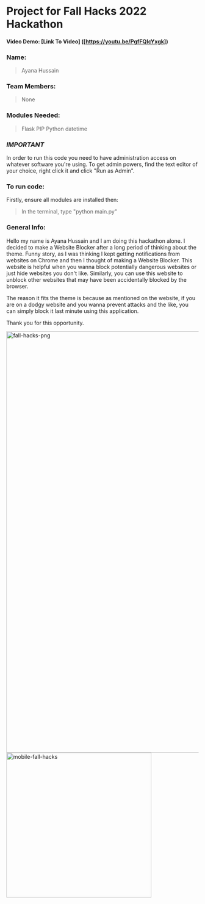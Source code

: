 # **Project for Fall Hacks 2022 Hackathon**
#### Video Demo:  [Link To Video] ([https://youtu.be/PgfFQIcYxgk])

### Name: 
> Ayana Hussain

### Team Members: 
> None

### Modules Needed:
> Flask
> PIP
> Python
> datetime

### *IMPORTANT* ###
In order to run this code you need to have administration access on whatever software you're using. To get admin powers, find the text editor of your choice, right click it and click "Run as Admin".

### To run code:
Firstly, ensure all modules are installed then: 
> In the terminal, type "python main.py"

### General Info:
Hello my name is Ayana Hussain and I am doing this hackathon alone. I decided to make a Website Blocker after a long period of thinking about the theme. Funny story, as I was thinking I kept getting notifications from websites on Chrome and then I thought of making a Website Blocker. This website is helpful when you wanna block potentially dangerous websites or just hide websites you don't like. Similarly, you can use this website to unblock other websites that may have been accidentally blocked by the browser. 

The reason it fits the theme is because as mentioned on the website, if you are on a dodgy website and you wanna prevent attacks and the like, you can simply block  it last minute using this application.

Thank you for this opportunity.

<img width="1105" alt="fall-hacks-png" src="https://user-images.githubusercontent.com/96905125/196012040-2b77ea8e-a721-497b-a9e9-8f83b713c0df.png">
<img width="380" alt="mobile-fall-hacks" src="https://user-images.githubusercontent.com/96905125/196013199-0a6c02ae-918a-4373-8ae4-f124f26780a9.png">

